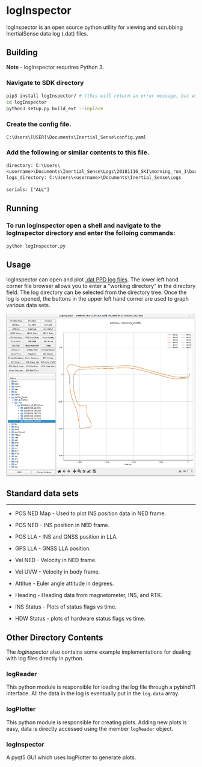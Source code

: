 # logInspector

logInspector is an open source python utility for viewing and scrubbing InertialSense data log (.dat) files.

## Building

**Note** - logInspector requrires Python 3.

### Navigate to SDK directory

``` bash
pip3 install logInspector/ # (this will return an error message, but will install all the dependencies you need)
cd logInspector
python3 setup.py build_ext --inplace
```

### Create the config file.

```
C:\Users\[USER]\Documents\Inertial_Sense\config.yaml
```

### Add the following or similar contents to this file.

```
directory: C:\Users\<username>\Documents\Inertial_Sense\Logs\20181116_SKI\morning_run_1\back\20181116_175352
logs_directory: C:\Users\<username>\Documents\Inertial_Sense\Logs

serials: ["ALL"]
```

## Running

### To run logInspector open a shell and navigate to the logInspector directory and enter the folloing commands:
``` bash
python logInspector.py
```
## Usage
logInspector can open and plot [.dat PPD log files](https://docs.inertialsense.com/user-manual/application-notes/data_logging/#logging-ppd-in-evaltool). The lower left hand corner file browser allows you to enter a "working directory" in the directory field. The log directory can be selected from the directory tree.
Once the log is opened, the buttons in the upper left hand corner are used to graph various data sets.


![NED Map](assets/NEDMap.png "NED Map")

## Standard data sets
-----
* POS NED Map - Used to plot INS position data in NED frame.

* POS NED - INS position in NED frame.

* POS LLA - INS and GNSS position in LLA.

* GPS LLA - GNSS LLA position.

* Vel NED - Velocity in NED frame.

* Vel UVW - Velocity in body frame.

* Attitue - Euler angle attitude in degrees.

* Heading - Heading data from magnetometer, INS, and RTK.

* INS Status - Plots of status flags vs time.

* HDW Status - plots of hardware status flags vs time.


## Other Directory Contents
The *logInspector* also contains some example implementations for dealing with log files directly in python.

### logReader
This python module is responsible for loading the log file through a pybind11 interface.   All the data in the log is eventually put in the `log.data` array.

### logPlotter
This python module is responsible for creating plots.  Adding new plots is easy, data is directly accessed using the member `logReader` object.

### logInspector
A pyqt5 GUI which uses logPlotter to generate plots.

